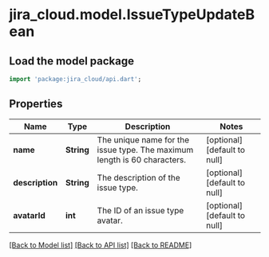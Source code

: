# jira_cloud.model.IssueTypeUpdateBean

## Load the model package
```dart
import 'package:jira_cloud/api.dart';
```

## Properties
Name | Type | Description | Notes
------------ | ------------- | ------------- | -------------
**name** | **String** | The unique name for the issue type. The maximum length is 60 characters. | [optional] [default to null]
**description** | **String** | The description of the issue type. | [optional] [default to null]
**avatarId** | **int** | The ID of an issue type avatar. | [optional] [default to null]

[[Back to Model list]](../README.md#documentation-for-models) [[Back to API list]](../README.md#documentation-for-api-endpoints) [[Back to README]](../README.md)


